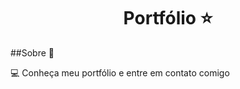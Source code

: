 <h1 align='center'>
    Portfólio ⭐
</h1>

##Sobre 📒

💻 Conheça meu portfólio e entre em contato comigo
